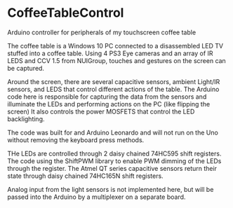 # CoffeeTableControl
Arduino controller for peripherals of my touchscreen coffee table

The coffee table is a Windows 10 PC connected to a disassembled LED TV stuffed into a coffee table. 
Using 4 PS3 Eye cameras and an array of IR LEDS and CCV 1.5 from NUIGroup, touches and gestures on the screen can be captured.

Around the screen, there are several capacitive sensors, ambient Light/IR sensors, and LEDS that control different actions of the table.
The Arduino code here is responsible for capturing the data from the sensors and illuminate the LEDs and performing actions on the PC (like flipping the screen)
It also controls the power MOSFETS that control the LED backlighting.

The code was built for and Arduino Leonardo and will not run on the Uno without removing the keyboard press methods.

THe LEDs are controlled through 2 daisy chained 74HC595 shift registers. The code using the ShiftPWM library to enable PWM dimming of the LEDs through the register.
The Atmel QT series capacitive sensors return their state through daisy chained 74HC165N shift registers.

Analog input from the light sensors is not implemented here, but will be passed into the Arduino by a multiplexer on a separate board.
